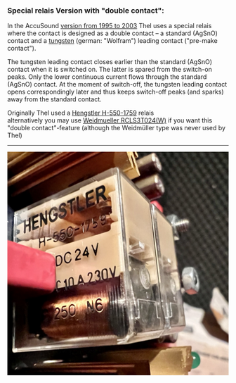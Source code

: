 ### Special relais Version with "double contact":  
In the AccuSound [version from 1995 to 2003](https://github.com/analoghifi/Thel-AccuSound-100/tree/main/hardware/3%29%20version%201995-2003) Thel uses a special relais where the contact is designed as a double contact – a standard (AgSnO) contact and a [tungsten](https://en.wikipedia.org/wiki/Tungsten) (german: "Wolfram") leading contact ("pre-make contact").  
  
The tungsten leading contact closes earlier than the standard (AgSnO) contact when it is switched on. The latter is spared from the switch-on peaks. Only the lower continuous current flows through the standard (AgSnO) contact. At the moment of switch-off, the tungsten leading contact opens correspondingly later and thus keeps switch-off peaks (and sparks) away from the standard contact.  
  
Originally Thel used a [Hengstler H-550-1759](https://github.com/analoghifi/Thel-AccuSound-100/tree/main/docs/components%20datasheets/special%20relay%20version%201995-2003/Original%3A%20Hengstler%20H-550) relais  
alternatively you may use [Weidmueller RCLS3T024(W)](https://github.com/analoghifi/Thel-AccuSound-100/tree/main/docs/components%20datasheets/special%20relay%20version%201995-2003/Alternative%3A%20Weidmueller%20RCLS3T024%28W%29) if you want this "double contact"-feature (although the Weidmüller type was never used by Thel)  
  

----  
   
<img src="https://github.com/analoghifi/Thel-AccuSound-100/blob/main/docs/components%20datasheets/special%20relay%20version%201995-2003/Original%3A%20Hengstler%20H-550/Relais_Hengstler_H-550-1759.jpg" alt="">



